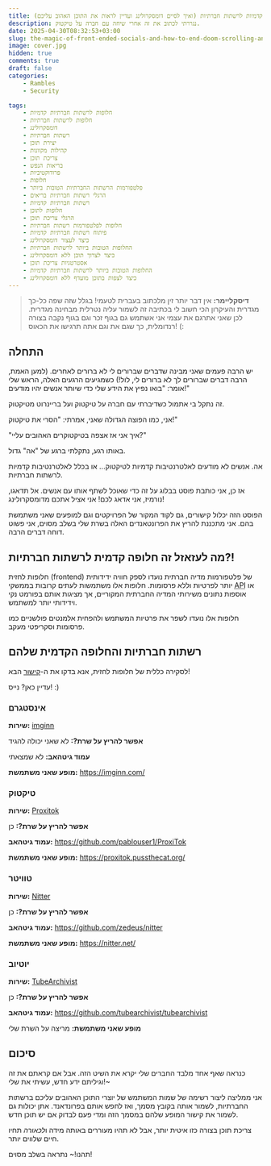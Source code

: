 ```yaml
---
title: הקסם של חלופות קדמיות לרשתות חברתיות (ואיך לסיים דומסקרולינג ועדיין לראות את התוכן האהוב עליכם)
description: נגררתי לכתוב את זה אחרי שיחה עם חברה על טיקטוק.
date: 2025-04-30T08:32:53+03:00
slug: the-magic-of-front-ended-socials-and-how-to-end-doom-scrolling-and-still-watch-your-favourite-content
image: cover.jpg
hidden: true
comments: true
draft: false
categories:
    - Rambles
    - Security

tags:
    - חלופות לרשתות חברתיות קדמיות
    - חלופות לרשתות חברתיות
    - דומסקרולינג
    - רשתות חברתיות
    - יצירת תוכן
    - קהילות מקוונות
    - צריכת תוכן
    - בריאות הנפש
    - פרודוקטיביות
    - חלופות
    - פלטפורמות הרשתות החברתיות הטובות ביותר
    - הרגלי רשתות חברתיות בריאים
    - רשתות חברתיות קדמיות
    - חלופות לתוכן
    - הרגלי צריכת תוכן
    - חלופות לפלטפורמות רשתות חברתיות
    - פיתוח רשתות חברתיות קדמיות
    - כיצד לעצור דומסקרולינג
    - החלופות הטובות ביותר לרשתות חברתיות
    - כיצד לצרוך תוכן ללא דומסקרולינג
    - אסטרטגיות צריכת תוכן
    - החלופות הטובות ביותר לרשתות חברתיות קדמיות
    - כיצד לצפות בתוכן מועדף ללא דומסקרולינג
---
```

> **דיסקליימר:** אין דבר יותר זין מלכתוב בעברית לטעמי! בגלל שזה שפה כל-כך מגדרית והעיקרון הכי חשוב לי בכתיבה זה לשמור עליה נטרלית מבחינה מגדרית. לכן שאני אתרגם את עצמי אני אשתמש גם בגוף זכר וגם בגוף נקבה בצורה רנדומלית, כך שגם את וגם אתה תרגישו את הכאוס! (:

## התחלה
יש הרבה פעמים שאני מבינה שדברים שברורים לי לא ברורים לאחרים. (למען האמת, הרבה דברים שברורים לך לא ברורים לי, לול!) כשמגיעים הרגעים האלה, הראש שלי אומר: "בואו נפיץ את הידע שלי כדי שיותר אנשים יהיו מודעים!"

זה נתקל בי אתמול כשדיברתי עם חברה על טיקטוק ועל בריינרוט מטיקטוק.

אני, כמו הפוצה הגדולה שאני, אמרתי: "הסרי את טיקטוק!"

"איך אני אז אצפה בטיקטוקרים האהובים עליי?"

באותו רגע, נתקלתי ברגע של "אה" גדול.

אה. אנשים לא מודעים לאלטרנטיבות קדמיות לטיקטוק... או בכלל לאלטרנטיבות קדמיות לרשתות חברתיות.

אז כן, אני כותבת פוסט בבלוג על זה כדי שאוכל לשתף אותו עם אנשים. אל תדאגו, נורמיז, אני אדאג לכם! אני אציל אתכם מדומסקרולינג!

הפוסט הזה יכלול קישורים, גם לקוד המקור של הפרויקטים וגם למופעים שאני משתמשת בהם. אני מתכננת להריץ את הפרונטאנדים האלה בשרת שלי בשלב מסוים, אני פשוט דוחה דברים הרבה.

## מה לעזאזל זה חלופה קדמית לרשתות חברתיות?!
חלופות לחזית (frontend) של פלטפורמות מדיה חברתית נועדו לספק חוויה ידידותית יותר לפרטיות וללא פרסומות. חלופות אלו משתמשות לעתים קרובות בממשקי <abbr title="ממשק תכנות יישומים">API</abbr> או אוספות נתונים משירותי המדיה החברתית המקוריים, אך מציגות אותם בפורמט נקי וידידותי יותר למשתמש.

חלופות אלו נועדו לשפר את פרטיות המשתמש ולהפחית אלמנטים פולשניים כמו פרסומות וסקריפטי מעקב.

## רשתות חברתיות והחלופה הקדמית שלהם
לסקירה כללית של חלופות לחזית, אנא בדקו את ה-[קישור](https://github.com/mendel5/alternative-front-ends) הבא!

עדיין כאן? נייס! :)

### אינסטגרם

**שירות:** [imginn](https://imginn.com/)

**אפשר להריץ על שרת?:** לא שאני יכולה להגיד

****עמוד גיטהאב:**** לא שמצאתי

**מופע שאני משתמשת:** https://imginn.com/

### טיקטוק

**שירות:** [Proxitok](https://proxitok.pussthecat.org/)

**אפשר להריץ על שרת?:** כן

****עמוד גיטהאב:**** https://github.com/pablouser1/ProxiTok

**מופע שאני משתמשת:** https://proxitok.pussthecat.org/

### טוויטר

**שירות:** [Nitter](https://nitter.net/)

**אפשר להריץ על שרת?:** כן

****עמוד גיטהאב:**** https://github.com/zedeus/nitter

**מופע שאני משתמשת:** https://nitter.net/

### יוטיוב

**שירות:** [TubeArchivist](https://github.com/tubearchivist/tubearchivist)

**אפשר להריץ על שרת?:** כן

****עמוד גיטהאב:**** https://github.com/tubearchivist/tubearchivist

**מופע שאני משתמשת:** מריצה על השרת שלי

## סיכום
כנראה שאף אחד מלבד החברים שלי יקרא את השיט הזה. אבל אם קראתם את זה וגיליתם ידע חדש, עשיתי את שלי!~

אני ממליצה ליצור רשימה של שמות המשתמש של יוצרי התוכן האהובים עליכם ברשתות החברתיות, לשמור אותה בקובץ מסמך, ואז לחפש אותם בפרונדאנד. אתן יכולות גם לשמור את קישור המופע שלהם במסמך הזה ומדי פעם לבדוק אם יש תוכן חדש.

צריכת תוכן בצורה כזו איטית יותר, אבל לא תהיו מעוררים באותה מידה ו*לכאורה* תחיו חיים שלווים יותר.

תהנו!~ נתראה בשלב מסוים!